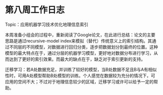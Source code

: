 # 第八周工作日志

Topic：应用机器学习技术优化地理信息索引

本周准备小组会的过程中，重新阅读了Google论文，在此进行总结：论文的主要思路是通过recursive-model index来模拟（替代）传统意义上的索引结构。其通过不同层的不同模型，对数据进行回归分类，逐步把数据划分到最终的位置。这种模型的最大特点在于，通过分层的机器学习模型，更好地对数据分布进行学习，从而达到了更好的索引效果。而最大的缺点在于，缺乏对于索引更新的支持。

迁移学习：若A处数据充足，并训练了较好的模型，当B处数据不足且B与A有相似性时，可用A处模型帮助B处模型的训练。个人感觉在数据较为充分的情况下，可应用的空间不大；不过对于地理信息较少的区域，迁移学习或许可以给予一定的帮助。
